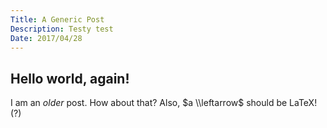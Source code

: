```yaml
---
Title: A Generic Post
Description: Testy test
Date: 2017/04/28
---
```


## Hello world, again!

I am an *older* post. How about that? Also, $a \\leftarrow$ should be LaTeX! (?)
